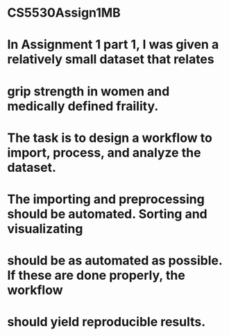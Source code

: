 # CS5530Assign1MB
# In Assignment 1 part 1, I was given a relatively small dataset that relates
# grip strength in women and medically defined fraility.
# The task is to design a workflow to import, process, and analyze the dataset.
# The importing and preprocessing should be automated. Sorting and visualizating
# should be as automated as possible. If these are done properly, the workflow
# should yield reproducible results.
